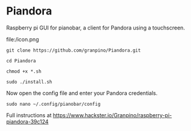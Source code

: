 # Piandora
Raspberry pi GUI for pianobar, a client for Pandora using a touchscreen.

file:/icon.png
```
git clone https://github.com/granpino/Piandora.git

cd Piandora

chmod +x *.sh

sudo ./install.sh
```
Now open the config file and enter your Pandora credentials.
```
sudo nano ~/.config/pianobar/config
```
Full instructions at https://www.hackster.io/Granpino/raspberry-pi-piandora-39c124
